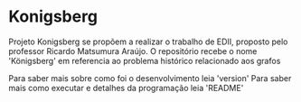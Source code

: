 Konigsberg
==========

Projeto Konigsberg se propõem a realizar o trabalho de EDII, proposto pelo professor Ricardo Matsumura Araújo. 
O repositório recebe o nome 'Königsberg' em referencia ao problema histórico relacionado aos grafos


Para saber mais sobre como foi o desenvolvimento leia 'version'
Para saber mais como executar e detalhes da programação leia 'README'